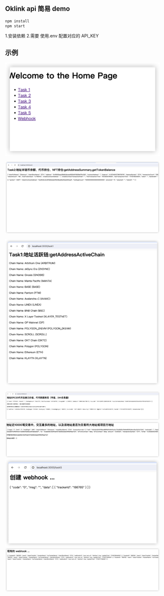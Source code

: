 ## Oklink api 简易 demo

```
npm install
npm start
```

1.安装依赖 2.需要 使用.env 配置对应的 API_KEY

## 示例

![alt text](image.png)

![alt text](image-2.png)

![alt text](image-3.png)

![alt text](image-4.png)
![alt text](image-5.png)
![alt text](image-6.png)
![alt text](image-7.png)
